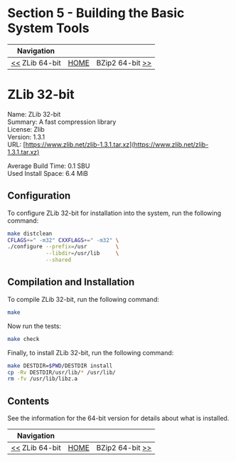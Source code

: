 # Section 5 - Building the Basic System Tools

| Navigation |||
| --- | --- | ---: |
| [<<](./ZLib64bit.md) ZLib 64-bit | [HOME](../README.md) | BZip2 64-bit [>>](./BZip264bit.md) |

# ZLib 32-bit

Name: ZLib 32-bit<br />
Summary: A fast compression library<br />
License: Zlib<br />
Version: 1.3.1<br />
URL: [https://www.zlib.net/zlib-1.3.1.tar.xz](https://www.zlib.net/zlib-1.3.1.tar.xz)<br />

Average Build Time: 0.1 SBU<br />
Used Install Space: 6.4 MiB<br />

## Configuration

To configure ZLib 32-bit for installation into the system, run the following command:

```bash
make distclean
CFLAGS+=" -m32" CXXFLAGS+=" -m32" \
./configure --prefix=/usr         \
            --libdir=/usr/lib     \
            --shared
```

## Compilation and Installation

To compile ZLib 32-bit, run the following command:

```bash
make
```

Now run the tests:

```bash
make check
```

Finally, to install ZLib 32-bit, run the following command:

```bash
make DESTDIR=$PWD/DESTDIR install
cp -Rv DESTDIR/usr/lib/* /usr/lib/
rm -fv /usr/lib/libz.a
```

## Contents

See the information for the 64-bit version for details about what is installed.

| Navigation |||
| --- | --- | ---: |
| [<<](./ZLib64bit.md) ZLib 64-bit | [HOME](../README.md) | BZip2 64-bit [>>](./BZip264bit.md) |

